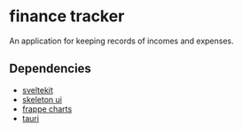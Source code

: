 # finance tracker

An application for keeping records of incomes and expenses.

## Dependencies

- [sveltekit](https://kit.svelte.dev/)
- [skeleton ui](https://www.skeleton.dev/)
- [frappe charts](https://www.github.com/himynameisdave/svelte-frappe-charts)
- [tauri](https://tauri.app/)
